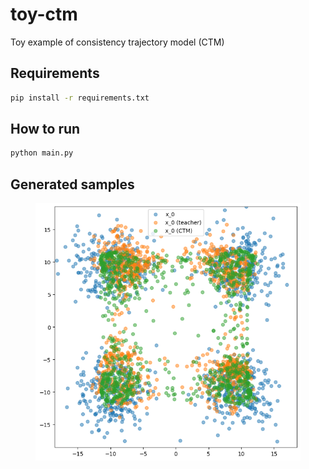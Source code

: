 # toy-ctm

Toy example of consistency trajectory model (CTM)

## Requirements

```sh
pip install -r requirements.txt
```

## How to run

```sh
python main.py
```

## Generated samples

<figure>
<img src="static/p_0_hat.png">
</figure>
